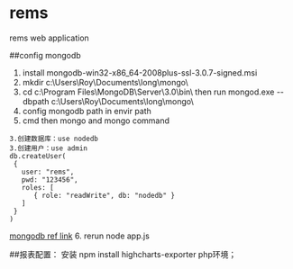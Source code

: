 # rems
rems web application

##config mongodb
1. install mongodb-win32-x86_64-2008plus-ssl-3.0.7-signed.msi
2. mkdir c:\Users\Roy\Documents\long\mongo\
3. cd c:\Program Files\MongoDB\Server\3.0\bin\ then run mongod.exe --dbpath c:\Users\Roy\Documents\long\mongo\
4. config mongodb path in envir path
5. cmd then mongo
and mongo command
```
3.创建数据库：use nodedb
3.创建用户：use admin
db.createUser(
 {
   user: "rems",
   pwd: "123456",
   roles: [
      { role: "readWrite", db: "nodedb" }
   ]
 }
)
```
[mongodb ref link](https://docs.mongodb.org/manual/reference/configuration-options/)
6. rerun node app.js


##报表配置：
安装 npm install highcharts-exporter
php环境；


